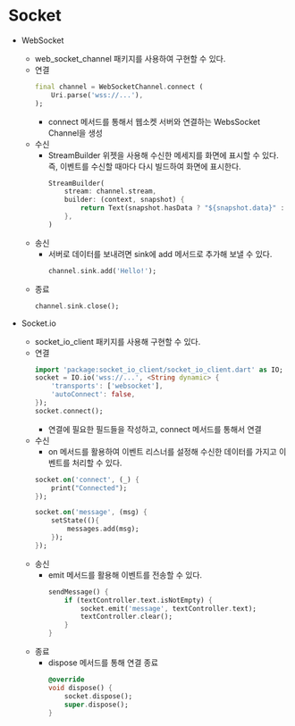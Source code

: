 # Socket
* WebSocket
  * web_socket_channel 패키지를 사용하여 구현할 수 있다.
  * 연결
    ```dart
    final channel = WebSocketChannel.connect (
        Uri.parse('wss://...'),
    );
    ```
    * connect 메서드를 통해서 웹소켓 서버와 연결하는 WebsSocket Channel을 생성
  * 수신
    * StreamBuilder 위젯을 사용해 수신한 메세지를 화면에 표시할 수 있다. 즉, 이벤트를 수신할 때마다 다시 빌드하여 화면에 표시한다.
        ```dart
        StreamBuilder(
            stream: channel.stream,
            builder: (context, snapshot) {
                return Text(snapshot.hasData ? "${snapshot.data}" : '');
            },
        )
        ```
  * 송신
    * 서버로 데이터를 보내려면 sink에 add 메서드로 추가해 보낼 수 있다.
        ```dart
        channel.sink.add('Hello!');
        ```
  * 종료
    ```dart
    channel.sink.close();
    ```
  
* Socket.io
  * socket_io_client 패키지를 사용해 구현할 수 있다.
  * 연결
    ```dart
    import 'package:socket_io_client/socket_io_client.dart' as IO;
    socket = IO.io('wss://...', <String dynamic> { 
        'transports': ['websocket'],
        'autoConnect': false,
    });
    socket.connect();
    ```
    * 연결에 필요한 필드들을 작성하고, connect 메서드를 통해서 연결
  * 수신
    * on 메서드를 활용하여 이벤트 리스너를 설정해 수신한 데이터를 가지고 이벤트를 처리할 수 있다.
    ```dart
    socket.on('connect', (_) {
        print("Connected");
    });

    socket.on('message', (msg) {
        setState((){
            messages.add(msg);
        });
    });
    ```
  * 송신
    * emit 메서드를 활용해 이벤트를 전송할 수 있다.
        ```dart
        sendMessage() {
            if (textController.text.isNotEmpty) {
                socket.emit('message', textController.text);
                textController.clear();
            }
        }
        ```
  * 종료
    * dispose 메서드를 통해 연결 종료
        ```dart
        @override
        void dispose() {
            socket.dispose();
            super.dispose();
        }
        ``` 